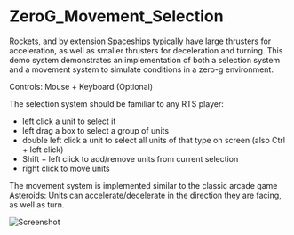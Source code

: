 # ZeroG_Movement_Selection

Rockets, and by extension Spaceships typically have large thrusters for acceleration, as well as smaller thrusters for deceleration and turning.
This demo system demonstrates an implementation of both a selection system and a movement system to simulate conditions in a zero-g environment.

Controls: Mouse + Keyboard (Optional)

The selection system should be familiar to any RTS player:
- left click a unit to select it
- left drag a box to select a group of units
- double left click a unit to select all units of that type on screen (also Ctrl + left click)
- Shift + left click to add/remove units from current selection
- right click to move units

The movement system is implemented similar to the classic arcade game Asteroids:
Units can accelerate/decelerate in the direction they are facing, as well as turn.

![Screenshot](https://raw.githubusercontent.com/swaparcher/swaparcher.github.io/master/img/screenshots/ZeroG.jpg)
